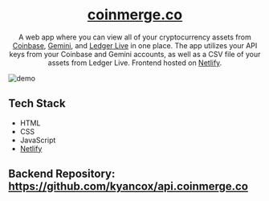 <h1 align="center">
<a href="https://coinmerge.co" target="_blank">coinmerge.co</a>
</h1>
<p align="center">
A web app where you can view all of your cryptocurrency assets from <a href="https://www.coinbase.com/">Coinbase</a>, <a href="https://www.gemini.com/">Gemini</a>, and <a href="https://www.ledger.com/">Ledger Live</a> in one place. The app utilizes your API keys from your Coinbase and Gemini accounts, as well as a CSV file of your assets from Ledger Live. Frontend hosted on <a href="https://www.netlify.com/">Netlify</a>.
</p>

![demo](https://raw.githubusercontent.com/kyancox/kyancox.com/main/public/coinmergedemo.png)

## Tech Stack

- HTML
- CSS
- JavaScript
- <a href="https://www.netlify.com/">Netlify</a>

## Backend Repository: <a href="https://github.com/kyancox/api.coinmerge.co" target="_blank">https://github.com/kyancox/api.coinmerge.co</a>